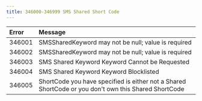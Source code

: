 ```yaml
---
title: 346000-346999 SMS Shared Short Code
---
```

<table class="table table-hover">
<thead align="left">
<tr>
<th>Error</th>
<th>Message</th>
</tr>
</thead>
<tbody>
<tr>
<td>346001</td>
<td>SMSSharedKeyword may not be null; value is required</td>
</tr>
<tr>
<td>346002</td>
<td>SMSSharedKeyword may not be null; value is required</td>
</tr>
<tr>
<td>346003</td>
<td>SMS Shared Keyword Keyword Cannot be Requested</td>
</tr>
<tr>
<td>346004</td>
<td>SMS Shared Keyword Keyword Blocklisted</td>
</tr>
<tr>
<td>346005</td>
<td>ShortCode you have specified is either not a Shared ShortCode or you don't own this Shared ShortCode</td>
</tr>
</tbody>
</table>
